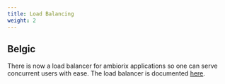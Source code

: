 ```yaml
---
title: Load Balancing
weight: 2
---
```


## Belgic

There is now a load balancer for ambiorix applications so
one can serve concurrent users with ease.
The load balancer is documented [here](/docs/belgic).
